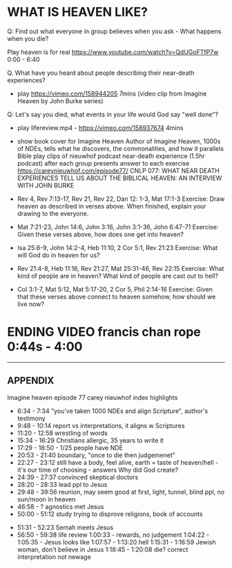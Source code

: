 # WHAT IS HEAVEN LIKE?

Q: Find out what everyone in group believes when you ask - What happens when you die?

Play heaven is for real https://www.youtube.com/watch?v=QdUGoFTfP7w 0:00 - 6:40

Q. What have you heard about people describing their near-death experiences?

- play https://vimeo.com/158944205 7mins (video clip from Imagine Heaven by John Burke series)

Q: Let's say you died, what events in your life would God say "well done"?

- play lifereview.mp4 - https://vimeo.com/158937674 4mins

- show book cover for Imagine Heaven
  Author of Imagine Heaven, 1000s of NDEs, tells what he discovers, the commonalities, and how it parallels Bible
  play clips of nieuwhof podcast near-death experience (1.5hr podcast) after each group presents answer to each exercise https://careynieuwhof.com/episode77/ CNLP 077: WHAT NEAR DEATH EXPERIENCES TELL US ABOUT THE BIBLICAL HEAVEN: AN INTERVIEW WITH JOHN BURKE

- Rev 4, Rev 7:13-17, Rev 21, Rev 22, Dan 12: 1-3, Mat 17:1-3
  Exercise: Draw heaven as described in verses above. When finished, explain your drawing to the everyone.

- Mat 7:21-23, John 14:6, John 3:16, John 3:1-36, John 6:47-71
  Exercise: Given these verses above, how does one get into heaven?

- Isa 25:8-9, John 14:2-4, Heb 11:10, 2 Cor 5:1, Rev 21:23
  Exercise: What will God do in heaven for us?

- Rev 21:4-8, Heb 11:16, Rev 21:27, Mat 25:31-46, Rev 22:15
  Exercise: What kind of people are in heaven? What kind of people are cast out to hell?

- Col 3:1-7, Mat 5:12, Mat 5:17-20, 2 Cor 5, Phil 2:14-16
  Exercise: Given that these verses above connect to heaven somehow, how should we live now?

# ENDING VIDEO francis chan rope 0:44s - 4:00

---

## APPENDIX

Imagine heaven episode 77 carey nieuwhof index highlights

- 6:34 - 7:34 "you've taken 1000 NDEs and align Scripture", author's testimony
- 9:48 - 10:14 report vs interpretations, it aligns w Scriptures
- 11:20 - 12:58 wrestling of words
- 15:34 - 16:29 Christians allergic, 35 years to write it
- 17:29 - 18:50 - 1/25 people have NDE
- 20:53 - 21:40 boundary, "once to die then judgemenet"
- 22:27 - 23:12 still have a body, feel alive, earth = taste of heaven/hell - it's our time of choosing - answers Why did God create?
- 24:39 - 27:37 convinced skeptical doctors
- 28:20 - 28:33 lead ppl to Jesus
- 29:48 - 39:56 reunion, may seem good at first, light, tunnel, blind ppl, no sun/moon in heaven
- 46:58 - ? agnostics met Jesus
- 50:00 - 51:12 study trying to disprove religions, book of accounts

* 51:31 - 52:23 Semah meets Jesus
* 56:50 - 59:38 life review
  1:00:33 - rewards, no judgement
  1:04:22 - 1:05:35 - Jesus looks like
  1:07:57 - 1:13:20 hell
  1:15:31 - 1:16:59 Jewish woman, don't believe in Jesus
  1:18:45 - 1:20:08 die? correct interpretation not newage
